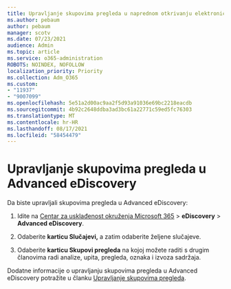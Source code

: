 ```yaml
---
title: Upravljanje skupovima pregleda u naprednom otkrivanju elektroničkih dokumenata
ms.author: pebaum
author: pebaum
manager: scotv
ms.date: 07/23/2021
audience: Admin
ms.topic: article
ms.service: o365-administration
ROBOTS: NOINDEX, NOFOLLOW
localization_priority: Priority
ms.collection: Adm_O365
ms.custom:
- "11937"
- "9007099"
ms.openlocfilehash: 5e51a2d00ac9aa2f5d93a91036e69bc2218eacdb
ms.sourcegitcommit: 4b92c2648ddba3ad3bc61a22771c59ed5fc76303
ms.translationtype: MT
ms.contentlocale: hr-HR
ms.lasthandoff: 08/17/2021
ms.locfileid: "58454479"
---
```

# <a name="managing-review-sets-in-advanced-ediscovery"></a>Upravljanje skupovima pregleda u Advanced eDiscovery

Da biste upravljali skupovima pregleda u Advanced eDiscovery:

1. Idite na [Centar za usklađenost okruženja Microsoft 365](https://compliance.microsoft.com/)  >  **eDiscovery**  >  **Advanced eDiscovery**.

1. Odaberite **karticu Slučajevi,** a zatim odaberite željene slučajeve.

1. Odaberite **karticu Skupovi pregleda** na kojoj možete raditi s drugim članovima radi analize, upita, pregleda, oznaka i izvoza sadržaja.

Dodatne informacije o upravljanju skupovima pregleda u Advanced eDiscovery potražite u članku [Upravljanje skupovima pregleda](https://docs.microsoft.com/microsoft-365/compliance/managing-review-sets).